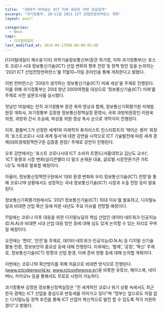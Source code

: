 ```yaml
---
title:  "20대가 바라보는 ICT 미래 세상은 어떤 모습일까"
excerpt: "과기정통부, 10~11일 2021 ICT 산업전망컨퍼런스 개최"
layout: post"

categories:
  - News
tags:
  - 디지털데일리
last_modified_at: 2019-04-13T08:06:00-05:00
---
```


[디지털데일리 채수웅기자] 과학기술정보통신부(장관 최기영, 이하 과기정통부)는 포스트 코로나 시대 정보통신기술(ICT) 산업 변화와 향후 전망 및 정책 방안 등을 논의하는 ‘2021 ICT 산업전망컨퍼런스’를 11월10~11일 온라인을 통해 개최한다고 밝혔다.
<br>
<br>
이번 컨퍼런스는 ‘20대가 생각하는 정보통신기술(ICT) 미래 세상’을 주제로 진행된다. 이를 위해 과기정통부는 20대 청년 2000여명을 대상으로 ‘정보통신기술(ICT) 미래’를 주제로 사전 설문조사를 실시했다.
<br>
<br>
첫날인 10일에는 전직 과기정통부 장관 축하 영상과 함께, 정보통신기획평가원 석제범 원장 개회사, 과기정통부 김정원 정보통신정책실장 환영사, 국회 과방위원장인 이원욱 의원, 과방위 간사 조승래, 박성중 의원 영상 축사 순으로 개막식이 진행된다.
<br>
<br>
이후, 블룸버그가 선정한 세계1위 미래학자 퓨처리스트 인스티튜트의 ‘제이슨 솅커’ 회장의 ‘포스트코로나 시대 세계 질서’에 대한 강연을 시작으로 ICT 기술발전에 따른 세계 경제(대외경제정책연구원 김흥종 원장)’ 주제로 강연이 진행된다.
<br>
<br>
오후 강연에서는 ‘포스트 코로나시대 ICT 소비자 트렌드(서울대학교 김난도 교수)’, ‘ICT 동향과 시장 변화(실리콘밸리 더 밀크 손재권 대표, 글로벌 시장전문기관 가트너)’도 차례로 발표할 예정이다.
<br>
<br>
아울러, 정보통신정책연구원에서 ‘대외 환경 변화와 우리 정보통신기술(ICT) 전망’을 통해 코로나19 상황에서도 성장하는 국내 정보통신기술(ICT) 시장과 수출 전망 등이 발표된다.
<br>
<br>
정보통신기획평가원에서도 ‘2021 정보통신기술(ICT) 10대 이슈’를 발표하고, 디지털뉴딜과 비대면 산업 확산 등에 따른 내년도 주요 이슈를 전망할 예정이다.
<br>
<br>
11일에는 코로나 이후 대응을 위한 디지털뉴딜의 핵심 산업인 데이터·네트워크·인공지능(D.N.A)과 비대면 시대 산업 대응 방안 등에 대해 심도 있게 논의할 수 있는 자리로 꾸며질 예정이다.
<br>
<br>
오전에는 ‘편리’, ‘안전’을 주제로, 데이터·네트워크·인공지능(D.N.A) 등 디지털 신기술 활용·전환, 정보보안의 중요성 등에 대해 진행된다. 이후에는, ‘함께’, ‘공정’, ‘혁신’ 주제로, 정보통신기술(ICT) 방향과 산업 환경, 미래 준비 현황 등에 대해 논의할 계획이다.
<br>
<br>
이번에는 코로나19 확산방지를 위해 처음으로 비대면 방식으로 진행된다. (www.ictcyberworld.kr, www.ictconference.kr)을 비롯한 유튜브, 페이스북, 네이버tv, 카카오tv 등을 통해서도 무료로 시청이 가능하다.
<br>
<br>
과기정통부 김정원 정보통신정책실장은 “전 세계적인 코로나 위기 상황 속에서도 최근 한국 경제는 ICT 산업을 중심으로 반등세를 이어가고 있다”며 “정부는 앞으로도 차질 없는 디지털뉴딜 정책 추진을 통해 ICT 산업이 혁신적으로 발전 할 수 있도록 적극 지원하겠다”고 밝혔다.
<br>
<br>